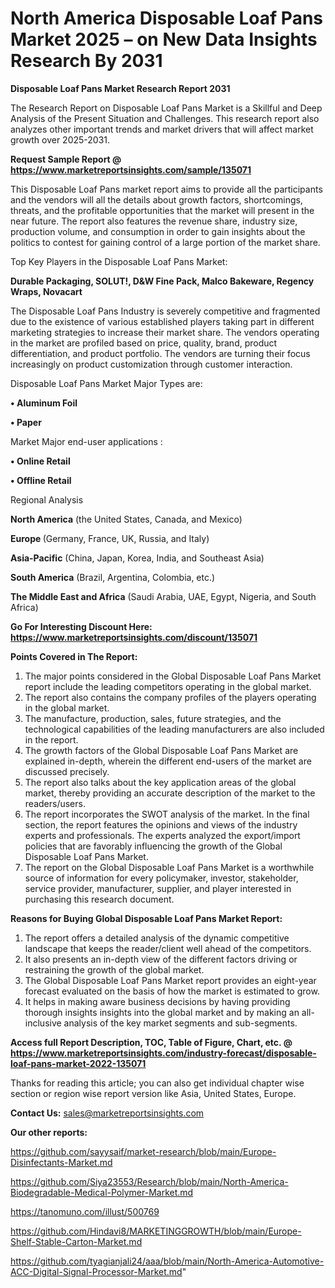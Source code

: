 # North America Disposable Loaf Pans Market 2025 – on New Data Insights Research By 2031

<strong>Disposable Loaf Pans Market Research Report 2031</strong>

The Research Report on Disposable Loaf Pans Market is a Skillful and Deep Analysis of the Present Situation and Challenges. This research report also analyzes other important trends and market drivers that will affect market growth over 2025-2031.

<strong>Request Sample Report @ <a href=https://www.marketreportsinsights.com/sample/135071>https://www.marketreportsinsights.com/sample/135071</a></strong>

This Disposable Loaf Pans market report aims to provide all the participants and the vendors will all the details about growth factors, shortcomings, threats, and the profitable opportunities that the market will present in the near future. The report also features the revenue share, industry size, production volume, and consumption in order to gain insights about the politics to contest for gaining control of a large portion of the market share.

Top Key Players in the Disposable Loaf Pans Market:

<strong>Durable Packaging, SOLUT!, D&W Fine Pack, Malco Bakeware, Regency Wraps, Novacart</strong>

The Disposable Loaf Pans Industry is severely competitive and fragmented due to the existence of various established players taking part in different marketing strategies to increase their market share. The vendors operating in the market are profiled based on price, quality, brand, product differentiation, and product portfolio. The vendors are turning their focus increasingly on product customization through customer interaction.

Disposable Loaf Pans Market Major Types are:

<strong>• Aluminum Foil

• Paper</strong>

Market Major end-user applications :

<strong>• Online Retail

• Offline Retail</strong>

Regional Analysis

</u><strong><b>North America</b></strong> (the United States, Canada, and Mexico)

<strong><b>Europe </b></strong>(Germany, France, UK, Russia, and Italy)

<strong><b>Asia-Pacific</b></strong> (China, Japan, Korea, India, and Southeast Asia)

<strong><b>South America</b></strong> (Brazil, Argentina, Colombia, etc.)

<strong><b>The Middle East and Africa</b></strong> (Saudi Arabia, UAE, Egypt, Nigeria, and South Africa)

<strong>Go For Interesting Discount Here: <a href=https://www.marketreportsinsights.com/discount/135071>https://www.marketreportsinsights.com/discount/135071</a></strong>

<strong>Points Covered in The Report:</strong>
<ol>
  <li>The major points considered in the Global Disposable Loaf Pans Market report include the leading competitors operating in the global market.</li>
  <li>The report also contains the company profiles of the players operating in the global market.</li>
  <li>The manufacture, production, sales, future strategies, and the technological capabilities of the leading manufacturers are also included in the report.</li>
  <li>The growth factors of the Global Disposable Loaf Pans Market are explained in-depth, wherein the different end-users of the market are discussed precisely.</li>
  <li>The report also talks about the key application areas of the global market, thereby providing an accurate description of the market to the readers/users.</li>
  <li>The report incorporates the SWOT analysis of the market. In the final section, the report features the opinions and views of the industry experts and professionals. The experts analyzed the export/import policies that are favorably influencing the growth of the Global Disposable Loaf Pans Market.</li>
  <li>The report on the Global Disposable Loaf Pans Market is a worthwhile source of information for every policymaker, investor, stakeholder, service provider, manufacturer, supplier, and player interested in purchasing this research document.</li>
</ol>
<strong>Reasons for Buying Global Disposable Loaf Pans Market Report:</strong>

<ol>
  <li>The report offers a detailed analysis of the dynamic competitive landscape that keeps the reader/client well ahead of the competitors.</li>
  <li>It also presents an in-depth view of the different factors driving or restraining the growth of the global market.</li>
  <li>The Global Disposable Loaf Pans Market report provides an eight-year forecast evaluated on the basis of how the market is estimated to grow.</li>
  <li>It helps in making aware business decisions by having providing thorough insights insights into the global market and by making an all-inclusive analysis of the key market segments and sub-segments.</li>
</ol>
<strong>Access full Report Description, TOC, Table of Figure, Chart, etc. @ <a href=https://www.marketreportsinsights.com/industry-forecast/disposable-loaf-pans-market-2022-135071>https://www.marketreportsinsights.com/industry-forecast/disposable-loaf-pans-market-2022-135071</a></strong>


Thanks for reading this article; you can also get individual chapter wise section or region wise report version like Asia, United States, Europe.

<strong>Contact Us:</strong>
sales@marketreportsinsights.com

<strong>Our other reports:</strong>

<a href=https://github.com/sayysaif/market-research/blob/main/Europe-Disinfectants-Market.md>https://github.com/sayysaif/market-research/blob/main/Europe-Disinfectants-Market.md</a>

<a href=https://github.com/Siya23553/Research/blob/main/North-America-Biodegradable-Medical-Polymer-Market.md>https://github.com/Siya23553/Research/blob/main/North-America-Biodegradable-Medical-Polymer-Market.md</a>

<a href=https://tanomuno.com/illust/500769>https://tanomuno.com/illust/500769</a>

<a href=https://github.com/Hindavi8/MARKETINGGROWTH/blob/main/Europe-Shelf-Stable-Carton-Market.md>https://github.com/Hindavi8/MARKETINGGROWTH/blob/main/Europe-Shelf-Stable-Carton-Market.md</a>

<a href=https://github.com/tyagianjali24/aaa/blob/main/North-America-Automotive-ACC-Digital-Signal-Processor-Market.md>https://github.com/tyagianjali24/aaa/blob/main/North-America-Automotive-ACC-Digital-Signal-Processor-Market.md</a>"
